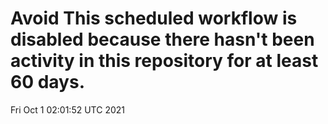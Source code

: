 # Avoid This scheduled workflow is disabled because there hasn't been activity in this repository for at least 60 days.
Fri Oct  1 02:01:52 UTC 2021
